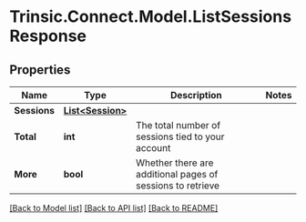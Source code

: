 # Trinsic.Connect.Model.ListSessionsResponse

## Properties

Name | Type | Description | Notes
------------ | ------------- | ------------- | -------------
**Sessions** | [**List&lt;Session&gt;**](Session.md) |  | 
**Total** | **int** | The total number of sessions tied to your account | 
**More** | **bool** | Whether there are additional pages of sessions to retrieve | 

[[Back to Model list]](../README.md#documentation-for-models) [[Back to API list]](../README.md#documentation-for-api-endpoints) [[Back to README]](../README.md)


